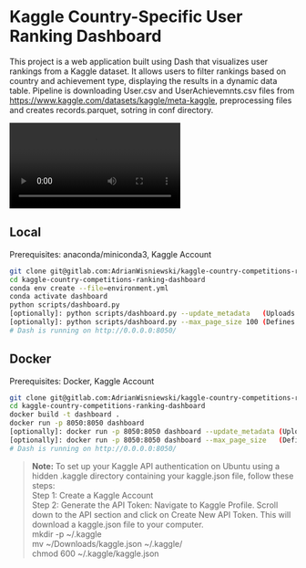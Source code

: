 # Kaggle Country-Specific User Ranking Dashboard

This project is a web application built using Dash that visualizes user rankings from a Kaggle dataset. It allows users to filter rankings based on country and achievement type, displaying the results in a dynamic data table.
Pipeline is downloading User.csv and UserAchievemnts.csv files from https://www.kaggle.com/datasets/kaggle/meta-kaggle, preprocessing files and creates records.parquet, sotring in conf directory.

![](./gifs/dashboard.mp4)

## Local
Prerequisites: anaconda/miniconda3, Kaggle Account

```bash
git clone git@gitlab.com:AdrianWisniewski/kaggle-country-competitions-ranking-dashboard.git
cd kaggle-country-competitions-ranking-dashboard
conda env create --file=environment.yml
conda activate dashboard
python scripts/dashboard.py
[optionally]: python scripts/dashboard.py --update_metadata   (Uploads latest kaggle meta-data dataset.)
[optionally]: python scripts/dashboard.py --max_page_size 100 (Defines max number of rows in rendered table.)
# Dash is running on http://0.0.0.0:8050/
```

## Docker
Prerequisites: Docker, Kaggle Account

```bash
git clone git@gitlab.com:AdrianWisniewski/kaggle-country-competitions-ranking-dashboard.git
cd kaggle-country-competitions-ranking-dashboard
docker build -t dashboard .
docker run -p 8050:8050 dashboard
[optionally]: docker run -p 8050:8050 dashboard --update_metadata (Uploads latest kaggle meta-data dataset)
[optionally]: docker run -p 8050:8050 dashboard --max_page_size   (Defines max number of rows in rendered table.)
# Dash is running on http://0.0.0.0:8050/
```

> **Note:** To set up your Kaggle API authentication on Ubuntu using a hidden .kaggle directory containing your kaggle.json file, follow these steps:\
> Step 1: Create a Kaggle Account\
> Step 2: Generate the API Token: Navigate to Kaggle Profile. Scroll down to the API section and click on Create New API Token. This will download a kaggle.json file to your computer.\
> mkdir -p ~/.kaggle\
> mv ~/Downloads/kaggle.json ~/.kaggle/\
> chmod 600 ~/.kaggle/kaggle.json